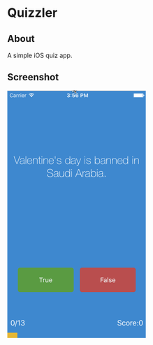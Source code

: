#  Quizzler

## About
A simple iOS quiz app.


## Screenshot
![Finished App](./images/Quizzler.gif)
